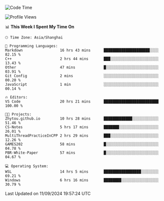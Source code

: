 <!--START_SECTION:waka-->
![Code Time](http://img.shields.io/badge/Code%20Time-1%2C974%20hrs%2020%20mins-blue)

![Profile Views](http://img.shields.io/badge/Profile%20Views-0-blue)

📊 **This Week I Spent My Time On** 

```text
🕑︎ Time Zone: Asia/Shanghai

💬 Programming Languages: 
Markdown                 16 hrs 43 mins      █████████████████████░░░░   82.15 % 
C++                      2 hrs 44 mins       ███░░░░░░░░░░░░░░░░░░░░░░   13.43 % 
Other                    47 mins             █░░░░░░░░░░░░░░░░░░░░░░░░   03.91 % 
Git Config               2 mins              ░░░░░░░░░░░░░░░░░░░░░░░░░   00.20 % 
JavaScript               1 min               ░░░░░░░░░░░░░░░░░░░░░░░░░   00.14 % 

🔥 Editors: 
VS Code                  20 hrs 21 mins      █████████████████████████   100.00 % 

🐱‍💻 Projects: 
Zhytou.github.io         10 hrs 28 mins      █████████████░░░░░░░░░░░░   51.46 % 
CS-Notes                 5 hrs 17 mins       ███████░░░░░░░░░░░░░░░░░░   26.01 % 
MultiThreadPracticeInCPP 2 hrs 29 mins       ███░░░░░░░░░░░░░░░░░░░░░░   12.26 % 
GAMES202                 58 mins             █░░░░░░░░░░░░░░░░░░░░░░░░   04.78 % 
PBR-White-Paper          57 mins             █░░░░░░░░░░░░░░░░░░░░░░░░   04.67 % 

💻 Operating System: 
WSL                      14 hrs 5 mins       █████████████████░░░░░░░░   69.21 % 
Windows                  6 hrs 16 mins       ████████░░░░░░░░░░░░░░░░░   30.79 % 
```


 Last Updated on 11/09/2024 19:57:24 UTC
<!--END_SECTION:waka-->